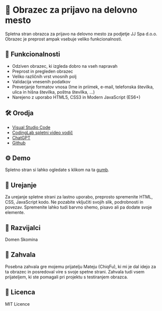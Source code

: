 # 📝 Obrazec za prijavo na delovno mesto
Spletna stran obrazca za prijavo na delovno mesto za podjetje JJ Spa d.o.o. Obrazec je preprost ampak vsebuje veliko funkcionalnosti.  

## 🚀 Funkcionalnosti
- Odziven obrazec, ki izgleda dobro na vseh napravah
- Preprost in pregleden obrazec
- Veliko različnih vrst vnosnih polj
- Validacija vnesenih podatkov
- Preverjanje formatov vnosa (Ime in priimek, e-mail, telefonska številka, ulica in hišna številka, poštna številka, ...)
- Narejeno z uporabo HTML5, CSS3 in Modern JavaScript (ES6+)

## 🛠 Orodja
- [Visual Studio Code](https://code.visualstudio.com)
- [CodingLab spletni video vodič](https://www.youtube.com/playlist?list=PLImJ3umGjxdDqTlZhQxXBeGij9Oa9Xjnj)
- [ChatGPT](https://chatgpt.com/)
- [Github](https://github.com)

## ⚙ Demo
Spletno stran si lahko ogledate s klikom na ta [gumb](https://voixy25.github.io/Prijava-na-delovno-mesto).

## 📝 Urejanje
Za urejanje spletne strani za lastno uporabo, preprosto spremenite HTML, CSS, JavaScript kodo. Ne pozabite vključiti svojih slik, podrobnosti in povezav. Spremenite lahko tudi barvno shemo, pisavo ali pa dodate svoje elemente. 

## 🧪 Razvijalci
Domen Skomina

## 🤝 Zahvala
Posebna zahvala gre mojemu prijatelju Mateju (ChiqFu), ki mi je dal idejo za ta obrazec in posredoval vire s svoje spetne strani. Zahvala tudi vsem prijateljem, ki ste pomagali pri projektu s testiranjem obrazca. 

## 📃 Licenca
MIT Licence
